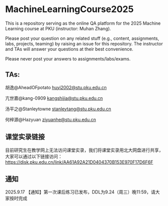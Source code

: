 # MachineLearningCourse2025

This is a repository serving as the online QA platform for the 2025 Machine Learning course at PKU (instructor: Muhan Zhang).

Please post your question on any related stuff (e.g., content, assignments, labs, projects, teaming) by raising an issue for this repository. The instructor and TAs will answer your questions at their best convenience.

Please never post your answers to assignments/labs/exams.

## TAs: 
胡逸@AheadOFpotato huyi2002@stu.pku.edu.cn

亢世嘉@kang-0909 kangshijia@stu.pku.edu.cn

汤平之@Stanleytowne stanleytang@stu.pku.edu.cn

何梓源@Hazyuan ziyuanhe@stu.pku.edu.cn

## 课堂实录链接
目前研究生在教学网上无法访问课堂实录，我们将课堂实录用北大网盘进行共享，大家可以通过以下链接访问：
https://disk.pku.edu.cn/link/AA61A92A21D0404370B153E970F17D6F6F

## 通知
2025.9.17 【通知】第一次课后练习已发布，DDL为9.24（周三）晚11:59，请大家按时完成
